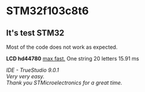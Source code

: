 <h1>STM32f103c8t6</h1>
<h2>It's test STM32</h2>
Most of the code does not work as expected.<br />

<p>
<b>LCD hd44780</b> <a href="https://raw.githubusercontent.com/ElizabethMorves/CortexM-STM32F103C8/CortexM/images/hd44780_one_string.png">max fast.</a> One string 20 letters 15.91 ms
</p>

<p><i>IDE - TrueStudio 9.0.1</i><br />
<i>Very very easy. <br />
Thank you STMicroelectronics for a great time.</i><p/>
